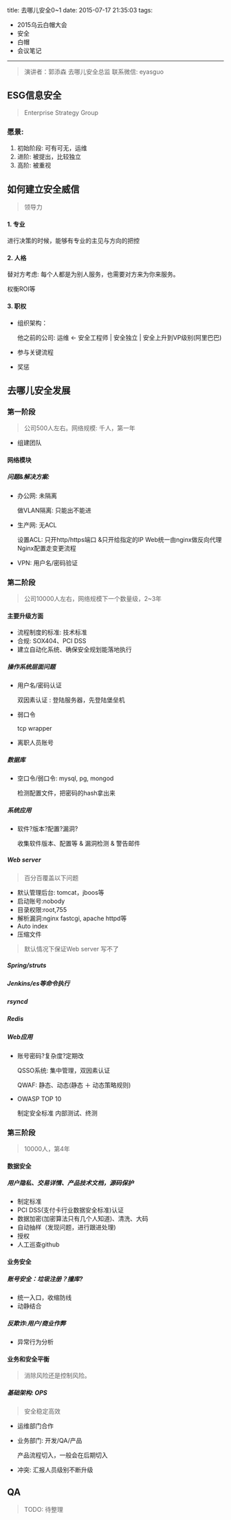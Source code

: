 title: 去哪儿安全0~1
date: 2015-07-17 21:35:03
tags:
- 2015乌云白帽大会
- 安全
- 白帽
- 会议笔记

---

> 演讲者：郭添森
> 去哪儿安全总监
> 联系微信: eyasguo

## ESG信息安全

> Enterprise Strategy Group

<!--more-->
### 愿景: 

1. 初始阶段: 可有可无，运维
2. 进阶: 被提出，比较独立
3. 高阶: 被重视


## 如何建立安全威信

> 领导力

#### 1. 专业

进行决策的时候，能够有专业的主见与方向的把控

#### 2. 人格

替对方考虑: 每个人都是为别人服务，也需要对方来为你来服务。

权衡ROI等

#### 3. 职权

- 组织架构： 

    他之前的公司: 运维 <- 安全工程师 | 安全独立 | 安全上升到VP级别(阿里巴巴)

- 参与关键流程
- 奖惩

## 去哪儿安全发展

### 第一阶段

> 公司500人左右。网络规模: 千人，第一年

- 组建团队

#### 网络模块

##### 问题&解决方案: 

- 办公网: 未隔离

    做VLAN隔离: 只能出不能进

- 生产网: 无ACL

    设置ACL: 只开http/https端口 &只开给指定的IP
    Web统一由nginx做反向代理
    Nginx配置走变更流程
    
- VPN: 用户名/密码验证

### 第二阶段

> 公司10000人左右，网络规模下一个数量级，2~3年

#### 主要升级方面

- 流程制度的标准: 技术标准
- 合规: SOX404、PCI DSS
- 建立自动化系统、确保安全规划能落地执行

##### 操作系统层面问题

- 用户名/密码认证
 
    双因素认证 : 登陆服务器，先登陆堡垒机

- 弱口令

    tcp wrapper
    
- 离职人员账号

##### 数据库

- 空口令/弱口令: mysql, pg, mongod

    检测配置文件，把密码的hash拿出来
    
##### 系统应用

- 软件?版本?配置?漏洞?
    
    收集软件版本、配置等 & 漏洞检测 & 警告邮件

##### Web server

> 百分百覆盖以下问题 

- 默认管理后台: tomcat，jboos等
- 启动账号:nobody
- 目录权限:root,755
- 解析漏洞:nginx fastcgi, apache httpd等
- Auto index
- 压缩文件

> 默认情况下保证Web server 写不了

##### Spring/struts
##### Jenkins/es等命令执行
##### rsyncd
##### Redis


##### Web应用

- 账号密码?复杂度?定期改

    QSSO系统: 集中管理，双因素认证
    
    QWAF: 静态、动态(静态 ＋ 动态策略规则)

- OWASP TOP 10

    制定安全标准
    内部测试、终测
    
### 第三阶段

> 10000人，第4年

#### 数据安全

##### 用户隐私、交易详情、产品技术文档，源码保护

- 制定标准
- PCI DSS(支付卡行业数据安全标准)认证
- 数据加密(加密算法只有几个人知道)、清洗、大码
- 自动抽样（发现问题，进行跟进处理)
- 授权
- 人工巡查github

#### 业务安全

##### 账号安全：垃圾注册？撞库?

- 统一入口，收缩防线
- 动静结合
 
##### 反欺诈:用户/商业作弊

- 异常行为分析

#### 业务和安全平衡

> 消除风险还是控制风险。

##### 基础架构: OPS

> 安全稳定高效

- 运维部门合作

- 业务部门: 开发/QA/产品

    产品流程切入，一般会在后期切入

- 冲突: 汇报人员级别不断升级

## QA

> TODO: 待整理
